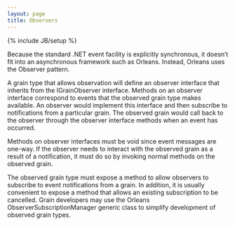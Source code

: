 ```yaml
---
layout: page
title: Observers
---
```

{% include JB/setup %}

Because the standard .NET event facility is explicitly synchronous, it doesn’t fit into an asynchronous framework such as Orleans. Instead, Orleans uses the Observer pattern.

A grain type that allows observation will define an observer interface that inherits from the IGrainObserver interface. Methods on an observer interface correspond to events that the observed grain type makes available. An observer would implement this interface and then subscribe to notifications from a particular grain. The observed grain would call back to the observer through the observer interface methods when an event has occurred.

Methods on observer interfaces must be void since event messages are one-way. If the observer needs to interact with the observed grain as a result of a notification, it must do so by invoking normal methods on the observed grain.

The observed grain type must expose a method to allow observers to subscribe to event notifications from a grain. In addition, it is usually convenient to expose a method that allows an existing subscription to be cancelled. Grain developers may use the Orleans ObserverSubscriptionManager<T> generic class to simplify development of observed grain types.
